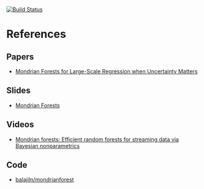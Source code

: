 [![Build Status](https://travis-ci.org/nel215/mondrianforest.svg?branch=master)](https://travis-ci.org/nel215/mondrianforest)

# References

## Papers

- [Mondrian Forests for Large-Scale Regression when Uncertainty Matters](https://arxiv.org/abs/1506.03805)

## Slides

- [Mondrian Forests](https://project.inria.fr/bnpsi/files/2015/07/balaji.pdf)

## Videos
- [Mondrian forests: Efficient random forests for streaming data via Bayesian nonparametrics](http://videolectures.net/sahd2014_teh_mondrian_forests/)

## Code

- [balajiln/mondrianforest](https://github.com/balajiln/mondrianforest)

